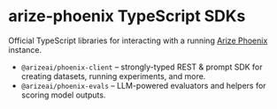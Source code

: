 # arize-phoenix TypeScript SDKs

Official TypeScript libraries for interacting with a running [Arize Phoenix](https://github.com/Arize-ai/phoenix) instance.

- `@arizeai/phoenix-client` – strongly-typed REST & prompt SDK for creating datasets, running experiments, and more.
- `@arizeai/phoenix-evals` – LLM-powered evaluators and helpers for scoring model outputs.

